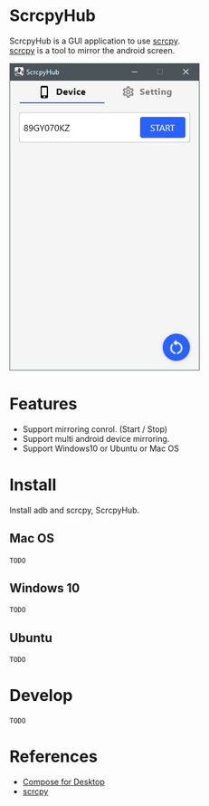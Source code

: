 # ScrcpyHub

ScrcpyHub is a GUI application to use [scrcpy](https://github.com/Genymobile/scrcpy).   
[scrcpy](https://github.com/Genymobile/scrcpy) is a tool to mirror the android screen.

![demo1](demo1.PNG)

# Features

- Support mirroring conrol. (Start / Stop)
- Support multi android device mirroring.
- Support Windows10 or Ubuntu or Mac OS

# Install

Install adb and scrcpy, ScrcpyHub.

## Mac OS

```
TODO
```

## Windows 10

```
TODO
```

## Ubuntu

```
TODO
```

# Develop

```
TODO
```

# References

- [Compose for Desktop](https://www.jetbrains.com/lp/compose/)
- [scrcpy](https://github.com/Genymobile/scrcpy)
